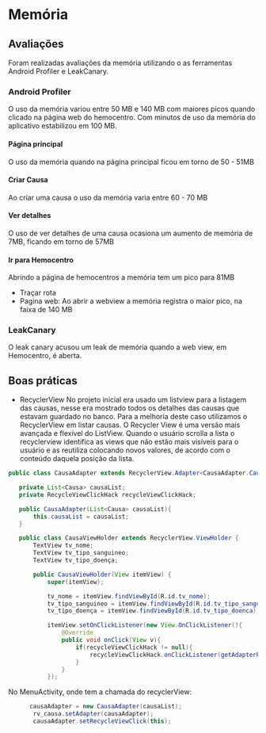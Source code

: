 # Memória

## Avaliações

Foram realizadas avaliações da memória utilizando o as ferramentas Android Profiler e LeakCanary.

### Android Profiler
O uso da memória variou entre 50 MB e 140 MB com maiores picos quando clicado na página web do hemocentro. Com minutos de uso da memória do aplicativo estabilizou em 100 MB.
#### Página principal 
O uso da memória quando na página principal ficou em torno de 50 - 51MB
#### Criar Causa
Ao criar uma causa o uso da memória varia entre 60 - 70 MB 
#### Ver detalhes
O uso de ver detalhes de uma causa ocasiona um aumento de memória de 7MB, ficando em torno de 57MB 
#### Ir para Hemocentro 
 Abrindo a página de hemocentros a memória tem um pico para 81MB
- Traçar rota
- Pagina web:
    Ao abrir a webview a memória registra o maior pico, na faixa de 140 MB


### LeakCanary 

O leak canary acusou um leak de memória quando a web view, em Hemocentro, é aberta.


## Boas práticas 
- RecyclerView
No projeto inicial era usado um listview para a listagem das causas, nesse era mostrado todos os detalhes das causas que estavam guardado no banco. Para a melhoria deste caso utilizamos o RecyclerView em listar causas.
O Recycler View é uma versão mais avançada e flexível do ListView.  Quando o usuário scrolla a lista o recyclerview identifica as views que não estão mais visíveis para o usuário e as reutiliza colocando novos valores, de acordo com o conteúdo daquela posição da lista.

 ```java
 public class CausaAdapter extends RecyclerView.Adapter<CausaAdapter.CausaViewHolder>{

    private List<Causa> causaList;
    private RecycleViewClickHack recycleViewClickHack;

    public CausaAdapter(List<Causa> causaList){
        this.causaList = causaList;
    }

    public class CausaViewHolder extends RecyclerView.ViewHolder {
        TextView tv_nome;
        TextView tv_tipo_sanguineo;
        TextView tv_tipo_doença;

        public CausaViewHolder(View itemView) {
            super(itemView);

            tv_nome = itemView.findViewById(R.id.tv_nome);
            tv_tipo_sanguineo = itemView.findViewById(R.id.tv_tipo_sanguineo);
            tv_tipo_doença = itemView.findViewById(R.id.tv_tipo_doenca);

            itemView.setOnClickListener(new View.OnClickListener(){
                @Override
                public void onClick(View v){
                    if(recycleViewClickHack != null){
                        recycleViewClickHack.onClickListener(getAdapterPosition());
                    }
                }
            });

 
  ```
  No MenuActivity, onde tem a chamada do recyclerView:
 
 ```java 
       causaAdapter = new CausaAdapter(causaList);
        rv_causa.setAdapter(causaAdapter);
        causaAdapter.setRecycleViewClick(this);
   ``` 
